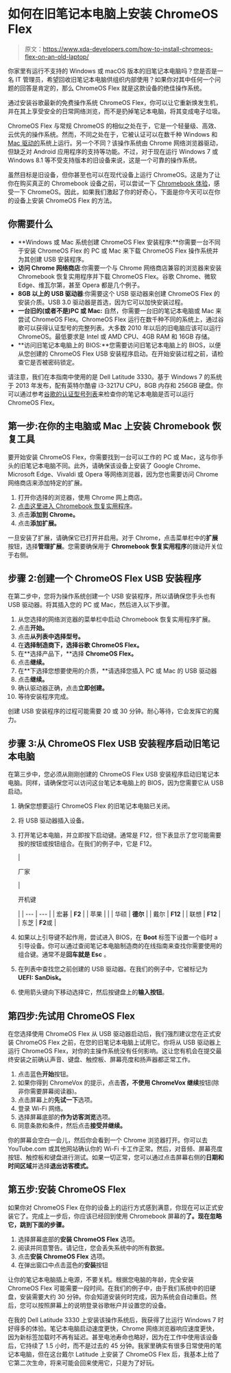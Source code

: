 # 如何在旧笔记本电脑上安装 ChromeOS Flex

> 原文：<https://www.xda-developers.com/how-to-install-chromeos-flex-on-an-old-laptop/>

你家里有运行不支持的 Windows 或 macOS 版本的旧笔记本电脑吗？您是否是一名 IT 管理员，希望回收旧笔记本电脑供组织内部使用？如果你对其中任何一个问题的回答是肯定的，那么 ChromeOS Flex 就是这款设备的绝佳操作系统。

通过安装谷歌最新的免费操作系统 ChromeOS Flex，你可以让它重新焕发生机，并在其上享受安全的日常网络浏览，而不是扔掉笔记本电脑，将其变成电子垃圾。

ChromeOS Flex 与常规 ChromeOS 的相似之处在于，它是一个轻量级、高效、云优先的操作系统。然而，不同之处在于，它被认证可以在数千种 Windows 和 [Mac 驱动的](https://www.xda-developers.com/best-macs/)系统上运行。另一个不同？该操作系统由 Chrome 网络浏览器驱动，但缺乏对 Android 应用程序的支持等功能。不过，对于现在运行 Windows 7 或 Windows 8.1 等不受支持版本的旧设备来说，这是一个可靠的操作系统。

虽然目标是旧设备，但你甚至也可以在现代设备上运行 ChromeOS。这是为了让你在购买真正的 Chromebook 设备之前，可以尝试一下 [Chromebook 体验](https://www.xda-developers.com/best-chromebooks/)，感受一下 ChromeOS。因此，如果我们激起了你的好奇心，下面是你今天可以在你的设备上安装 ChromeOS Flex 的方法。

## 你需要什么

*   **Windows 或 Mac 系统创建 ChromeOS Flex 安装程序:**你需要一台不同于安装 ChromeOS Flex 的 PC 或 Mac 来下载 ChromeOS Flex 操作系统并为其创建 USB 安装程序。
*   **访问 Chrome 网络商店**:你需要一个与 Chrome 网络商店兼容的浏览器来安装 Chromebook 恢复实用程序并下载 ChromeOS Flex。谷歌 Chrome、微软 Edge、维瓦尔第，甚至 Opera 都是几个例子。
*   **8GB 以上的 USB 驱动器**:你需要这个 USB 驱动器来创建 ChromeOS Flex 的安装介质。USB 3.0 驱动器是首选，因为它可以加快安装过程。
*   **一台旧的(或者不是)PC 或 Mac:** 自然，你需要一台旧的笔记本电脑或 Mac 来尝试 ChromeOS Flex。ChromeOS Flex 运行在数千种不同的系统上，通过谷歌可以获得认证型号的完整列表。大多数 2010 年以后的旧电脑应该可以运行 ChromeOS。最低要求是 Intel 或 AMD CPU、4GB RAM 和 16GB 存储。
*   **访问旧笔记本电脑上的 BIOS:**您需要访问旧笔记本电脑上的 BIOS，以便从您创建的 ChromeOS Flex USB 安装程序启动。在开始安装过程之前，请检查它是否被密码锁定。

请注意，我们在本指南中使用的是 Dell Latitude 3330。基于 Windows 7 的系统于 2013 年发布，配有英特尔酷睿 i3-3217U CPU，8GB 内存和 256GB 硬盘。你可以通过参考[谷歌的认证型号列表](https://support.google.com/chromeosflex/answer/11513094)来检查你的笔记本电脑是否可以运行 ChromeOS Flex。

## 第一步:在你的主电脑或 Mac 上安装 Chromebook 恢复工具

要开始安装 ChromeOS Flex，你需要找到一台可以工作的 PC 或 Mac，这与你手头的旧笔记本电脑不同。此外，请确保该设备上安装了 Google Chrome、Microsoft Edge、Vivaldi 或 Opera 等网络浏览器，因为您也需要访问 Chrome 网络商店来添加特定的扩展。

1.  打开你选择的浏览器，使用 Chrome 网上商店。
2.  [点击这里进入 Chromebook 恢复实用程序](https://chrome.google.com/webstore/detail/chromebook-recovery-utili/pocpnlppkickgojjlmhdmidojbmbodfm)。
3.  点击**添加到 Chrome。**
4.  点击**添加扩展。**

一旦安装了扩展，请确保它已打开并启用。对于 Chrome，点击菜单栏中的**扩展**按钮，选择**管理扩展**。您需要确保用于 **Chromebook 恢复实用程序**的拨动开关位于右侧。

## 步骤 2:创建一个 ChromeOS Flex USB 安装程序

在第二步中，您将为操作系统创建一个 USB 安装程序，所以请确保您手头也有 USB 驱动器。将其插入您的 PC 或 Mac，然后进入以下步骤。

1.  从您选择的网络浏览器的菜单栏中启动 Chromebook 恢复实用程序扩展。
2.  点击**开始。**
3.  点击**从列表中选择型号。**
4.  在**选择制造商下，**选择**谷歌 ChromeOS Flex。**
5.  在**选择产品下，**选择 **ChromeOS Flex。**
6.  点击**继续。**
7.  在**下选择您想要使用的介质，**请选择您插入 PC 或 Mac 的 USB 驱动器
8.  点击**继续。**
9.  确认驱动器正确，点击**立即创建。**
10.  等待安装程序完成。

创建 USB 安装程序的过程可能需要 20 或 30 分钟。耐心等待，它会发挥它的魔力。

## 步骤 3:从 ChromeOS Flex USB 安装程序启动旧笔记本电脑

在第三步中，您必须从刚刚创建的 ChromeOS Flex USB 安装程序启动旧笔记本电脑。同样，请确保您可以访问这台笔记本电脑上的 BIOS，因为您需要它从 USB 启动。

1.  确保您想要运行 ChromeOS Flex 的旧笔记本电脑已关闭。
2.  将 USB 驱动器插入设备。
3.  打开笔记本电脑，并立即按下启动键。通常是 F12，但下表显示了您可能需要按的按钮或按钮组合。在我们的例子中，它是 F12。

    | 

    厂家

     | 

    开机键

     |
    | --- | --- |
    | 宏碁 | **F2** |
    | 苹果 |  |
    | 华硕 | **德尔** |
    | 戴尔 | **F12** |
    | 联想 | **F12** |
    | 东芝 | **F2**或 |

4.  如果以上引导键不起作用，尝试进入 BIOS，在 **Boot** 标签下设置一个临时 a 引导设备。你可以通过查阅笔记本电脑制造商的在线指南来查找你需要使用的组合键。通常不是**回车就是 Esc** 。
5.  在列表中查找您之前创建的 USB 驱动器。在我们的例子中，它被标记为 **UEFI: SanDisk。**
6.  使用箭头键向下移动选择它，然后按键盘上的**输入按钮**。

## 第四步:先试用 ChromeOS Flex

在您选择使用 ChromeOS Flex 从 USB 驱动器启动后，我们强烈建议您在正式安装 ChromeOS Flex 之前，在您的旧笔记本电脑上试用它。你将从 USB 驱动器上运行 ChromeOS Flex，对你的主操作系统没有任何影响。这让您有机会在提交最终安装之前确认声音、键盘、触控板、屏幕亮度和扬声器都正常工作。

1.  点击蓝色**开始**按钮。
2.  如果你得到 ChromeVox 的提示，点击**否，不使用 ChromeVox 继续**按钮(除非你需要屏幕阅读器)。
3.  点击屏幕上的**先试一下**选项。
4.  登录 Wi-Fi 网络。
5.  选择屏幕底部的**作为访客浏览**选项。
6.  同意条款和条件，然后点击**接受并继续。**

你的屏幕会空白一会儿，然后你会看到一个 Chrome 浏览器打开。你可以去 YouTube.com 或其他网站确认你的 Wi-Fi 卡工作正常。然后，对音频、屏幕亮度按钮、触控板和键盘进行测试。如果一切正常，您可以通过点击屏幕右侧的**日期和时间区域**并选择**退出访客模式。**

## 第五步:安装 ChromeOS Flex

如果你对 ChromeOS Flex 在你的设备上的运行方式感到满意，你现在可以正式安装它了。完成上一步后，你应该已经回到使用 Chromebook 屏幕的**了。现在忽略它，跳到下面的步骤。**

1.  选择屏幕底部的**安装 ChromeOS Flex** 选项。
2.  阅读并同意警告。请记住，您会丢失系统中的所有数据。
3.  点击**安装 ChromeOS Flex** 选项。
4.  在弹出窗口中点击蓝色的**安装**按钮

让你的笔记本电脑插上电源，不要关机。根据您电脑的年龄，完全安装 ChromeOS Flex 可能需要一段时间。在我们的例子中，由于我们系统中的旧硬盘，安装需要大约 30 分钟。你会知道安装何时完成，因为系统会自动重启。然后，您可以按照屏幕上的说明登录谷歌帐户并设置您的设备。

在我的 Dell Latitude 3330 上安装该操作系统后，我获得了比运行 Windows 7 时好得多的体验。笔记本电脑启动速度更快，Chrome 网络浏览器响应速度更快，因为新标签加载时不再有延迟。甚至电池寿命也略好，因为在工作中使用该设备后，它持续了 1.5 小时，而不是过去的 45 分钟。我家里确实有很多日常使用的笔记本电脑，但在这台戴尔 Latitude 上安装了 ChromeOS Flex 后，我基本上给了它第二次生命，将来可能会回来使用它，只是为了好玩。